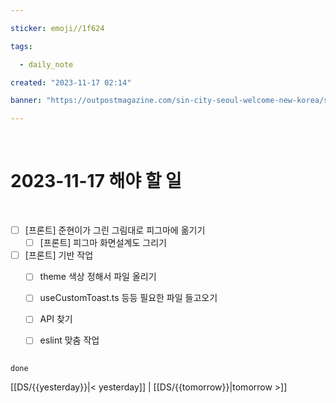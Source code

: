 ```yaml
---

sticker: emoji//1f624

tags:

  - daily_note

created: "2023-11-17 02:14"

banner: "https://outpostmagazine.com/sin-city-seoul-welcome-new-korea/seoul-skyline-photo/"

---
```


​

# 2023-11-17 해야 할 일

​
- [ ]  [프론트] 준현이가 그린 그림대로 피그마에 옮기기 
	- [ ] [프론트] 피그마 화면설계도 그리기
- [ ] [프론트] 기반 작업 
	- [ ] theme 색상 정해서 파일 올리기
	- [ ] useCustomToast.ts 등등 필요한 파일 들고오기 
	- [ ] API 찾기
	- [ ] eslint 맞춤 작업
	


```tasks

done

```

[[DS/{{yesterday}}|< yesterday]] | [[DS/{{tomorrow}}|tomorrow >]]